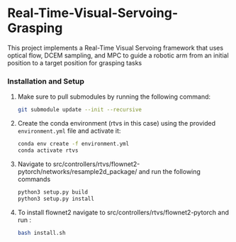 # Real-Time-Visual-Servoing-Grasping
This project implements a Real-Time Visual Servoing framework that uses optical flow, DCEM sampling, and MPC to guide a robotic arm from an initial position to a target position for grasping tasks

### Installation and Setup

1. Make sure to pull submodules by running the following command:
   ```bash
   git submodule update --init --recursive

2. Create the conda environment (rtvs in this case) using the provided `environment.yml` file and activate it:
   
   ```bash
   conda env create -f environment.yml
   conda activate rtvs

3. Navigate to src/controllers/rtvs/flownet2-pytorch/networks/resample2d_package/ and run the following commands
   
   ```bash
   python3 setup.py build
   python3 setup.py install

4. To install flownet2 navigate to src/controllers/rtvs/flownet2-pytorch and run :
   ```bash
   bash install.sh
   

   
